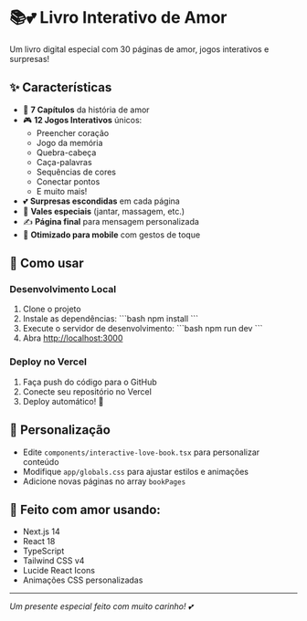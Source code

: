 # 📚💕 Livro Interativo de Amor

Um livro digital especial com 30 páginas de amor, jogos interativos e surpresas!

## ✨ Características

- 📖 **7 Capítulos** da história de amor
- 🎮 **12 Jogos Interativos** únicos:
  - Preencher coração
  - Jogo da memória
  - Quebra-cabeça
  - Caça-palavras
  - Sequências de cores
  - Conectar pontos
  - E muito mais!
- 💕 **Surpresas escondidas** em cada página
- 🎁 **Vales especiais** (jantar, massagem, etc.)
- ✍️ **Página final** para mensagem personalizada
- 📱 **Otimizado para mobile** com gestos de toque

## 🚀 Como usar

### Desenvolvimento Local

1. Clone o projeto
2. Instale as dependências:
   \`\`\`bash
   npm install
   \`\`\`
3. Execute o servidor de desenvolvimento:
   \`\`\`bash
   npm run dev
   \`\`\`
4. Abra [http://localhost:3000](http://localhost:3000)

### Deploy no Vercel

1. Faça push do código para o GitHub
2. Conecte seu repositório no Vercel
3. Deploy automático! 🎉

## 🎨 Personalização

- Edite `components/interactive-love-book.tsx` para personalizar conteúdo
- Modifique `app/globals.css` para ajustar estilos e animações
- Adicione novas páginas no array `bookPages`

## 💝 Feito com amor usando:

- Next.js 14
- React 18
- TypeScript
- Tailwind CSS v4
- Lucide React Icons
- Animações CSS personalizadas

---

*Um presente especial feito com muito carinho! 💕*
